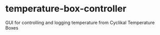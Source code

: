 # temperature-box-controller
GUI for controlling and logging temperature from Cyclikal Temperature Boxes
